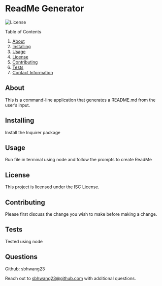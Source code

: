 # ReadMe Generator 

  ![License](https://img.shields.io/badge/License-ISC-blue.svg)

  Table of Contents
  1. [About](#about)
  2. [Installing](#installing)
  3. [Usage](#usage)
  4. [License](#license)
  5. [Contributing](#contributing)
  6. [Tests](#Tests)
  7. [Contact Information](#Questions)

  ## About
  This is a command-line application that generates a README.md from the user’s input. 

  ## Installing
  Install the Inquirer package

  ## Usage
  Run file in terminal using node and follow the prompts to create ReadMe

  ## License 
  This project is licensed under the ISC License.

  ## Contributing
  Please first discuss the change you wish to make before making a change.

  ## Tests
  Tested using node 

  ## Questions
  Github: sbhwang23 

  Reach out to sbhwang23@github.com with additional questions.
